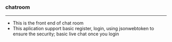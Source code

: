 ### chatroom
---

* This is the front end of chat room
* This aplication support basic register, login, using jsonwebtoken to ensure the security; basic live chat once you login